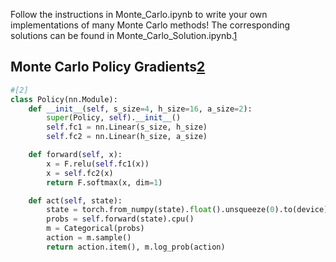 

<!--
 * @version:
 * @Author:  StevenJokess https://github.com/StevenJokess
 * @Date: 2020-12-08 17:07:37
 * @LastEditors:  StevenJokess https://github.com/StevenJokess
 * @LastEditTime: 2020-12-08 17:40:57
 * @Description:
 * @TODO::
 * @Reference:
-->
Follow the instructions in Monte_Carlo.ipynb to write your own implementations of many Monte Carlo methods! The corresponding solutions can be found in Monte_Carlo_Solution.ipynb.[1]

## Monte Carlo Policy Gradients[2]

```py
#[2]
class Policy(nn.Module):
    def __init__(self, s_size=4, h_size=16, a_size=2):
        super(Policy, self).__init__()
        self.fc1 = nn.Linear(s_size, h_size)
        self.fc2 = nn.Linear(h_size, a_size)

    def forward(self, x):
        x = F.relu(self.fc1(x))
        x = self.fc2(x)
        return F.softmax(x, dim=1)

    def act(self, state):
        state = torch.from_numpy(state).float().unsqueeze(0).to(device)
        probs = self.forward(state).cpu()
        m = Categorical(probs)
        action = m.sample()
        return action.item(), m.log_prob(action)
```


[1]: https://github.com/udacity/deep-reinforcement-learning/blob/master/monte-carlo/Monte_Carlo.ipynbs
[2]: https://github.com/udacity/deep-reinforcement-learning/blob/master/reinforce/REINFORCE.ipynb
